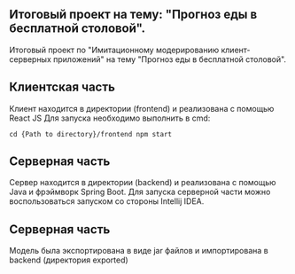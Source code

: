 ## Итоговый проект на тему: "Прогноз еды в бесплатной столовой".
Итоговый проект по "Имитационному модерированию клиент-серверных приложений" на тему "Прогноз еды в бесплатной столовой".

<h2>Клиентская часть</h2>
Клиент находится в директории (frontend) и реализована с помощью React JS
Для запуска необходимо выполнить в cmd:<p>
 
<code>cd {Path to directory}/frontend
npm start</code>

<h2>Серверная часть</h2>
Сервер находится в директории (backend) и реализована с помощью Java и фрэймворк Spring Boot.
Для запуска серверной части можно воспользоваться запуском со стороны Intellij IDEA.

<h2>Серверная часть</h2>
Модель была экспортирована в виде jar файлов и импортирована в  backend (директория exported)

